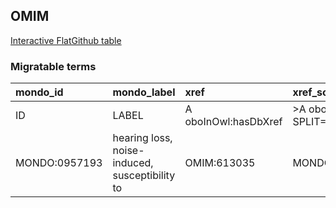 ## OMIM
[Interactive FlatGithub table](https://flatgithub.com/monarch-initiative/mondo-ingest?filename=src/ontology/slurp/omim.tsv)

### Migratable terms
| mondo_id      | mondo_label                                    | xref                 | xref_source                | original_label                                 | definition    | parents   |
|:--------------|:-----------------------------------------------|:---------------------|:---------------------------|:-----------------------------------------------|:--------------|:----------|
| ID            | LABEL                                          | A oboInOwl:hasDbXref | >A oboInOwl:source SPLIT=| |                                                | A IAO:0000115 | SC %      |
| MONDO:0957193 | hearing loss, noise-induced, susceptibility to | OMIM:613035          | MONDO:equivalentTo         | hearing loss, noise-induced, susceptibility to |               |           |